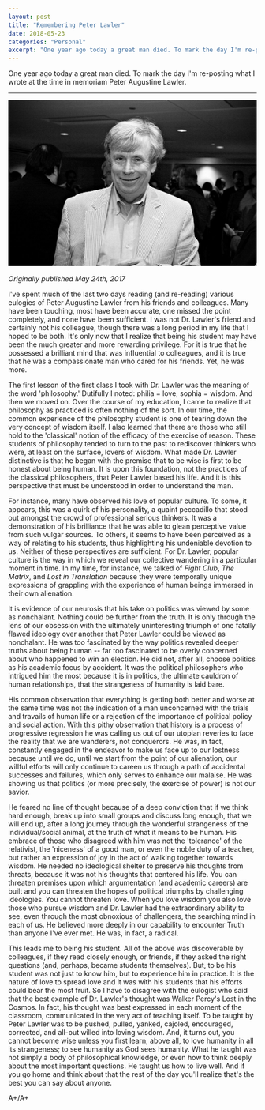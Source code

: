 ```yaml
---
layout: post
title: "Remembering Peter Lawler"
date: 2018-05-23 
categories: "Personal"
excerpt: "One year ago today a great man died. To mark the day I'm re-posting what I wrote at the time in memoriam Peter Augustine Lawler."
---
```


One year ago today a great man died. To mark the day I'm re-posting what I wrote at the time in memoriam Peter Augustine Lawler.

---

<p><center><img src="/assets/images/peter_lawler.jpg" alt="" ></center></p>

_Originally published May 24th, 2017_

I've spent much of the last two days reading (and re-reading) various eulogies of Peter Augustine Lawler from his friends and colleagues. Many have been touching, most have been accurate, one missed the point completely, and none have been sufficient. I was not Dr. Lawler's friend and certainly not his colleague, though there was a long period in my life that I hoped to be both. It's only now that I realize that being his student may have been the much greater and more rewarding privilege. For it is true that he possessed a brilliant mind that was influential to colleagues, and it is true that he was a compassionate man who cared for his friends. Yet, he was more.  

The first lesson of the first class I took with Dr. Lawler was the meaning of the word 'philosophy.' Dutifully I noted: philia = love, sophia = wisdom. And then we moved on. Over the course of my education, I came to realize that philosophy as practiced is often nothing of the sort. In our time, the common experience of the philosophy student is one of tearing down the very concept of wisdom itself. I also learned that there are those who still hold to the 'classical' notion of the efficacy of the exercise of reason. These students of philosophy tended to turn to the past to rediscover thinkers who were, at least on the surface, lovers of wisdom. What made Dr. Lawler distinctive is that he began with the premise that to be wise is first to be honest about being human. It is upon this foundation, not the practices of the classical philosophers, that Peter Lawler based his life. And it is this perspective that must be understood in order to understand the man.  

For instance, many have observed his love of popular culture. To some, it appears, this was a quirk of his personality, a quaint peccadillo that stood out amongst the crowd of professional serious thinkers. It was a demonstration of his brilliance that he was able to glean perceptive value from such vulgar sources. To others, it seems to have been perceived as a way of relating to his students, thus highlighting his undeniable devotion to us. Neither of these perspectives are sufficient. For Dr. Lawler, popular culture is the way in which we reveal our collective wandering in a particular moment in time. In my time, for instance, we talked of _Fight Club_, _The Matrix_, and _Lost in Translation_ because they were temporally unique expressions of grappling with the experience of human beings immersed in their own alienation.  

It is evidence of our neurosis that his take on politics was viewed by some as nonchalant. Nothing could be further from the truth. It is only through the lens of our obsession with the ultimately uninteresting triumph of one fatally flawed ideology over another that Peter Lawler could be viewed as nonchalant. He was too fascinated by the way politics revealed deeper truths about being human -- far too fascinated to be overly concerned about who happened to win an election. He did not, after all, choose politics as his academic focus by accident. It was the political philosophers who intrigued him the most because it is in politics, the ultimate cauldron of human relationships, that the strangeness of humanity is laid bare.

His common observation that everything is getting both better and worse at the same time was not the indication of a man unconcerned with the trials and travails of human life or a rejection of the importance of political policy and social action. With this pithy observation that history is a process of progressive regression he was calling us out of our utopian reveries to face the reality that we are wanderers, not conquerors. He was, in fact, constantly engaged in the endeavor to make us face up to our lostness because until we do, until we start from the point of our alienation, our willful efforts will only continue to careen us through a path of accidental successes and failures, which only serves to enhance our malaise. He was showing us that politics (or more precisely, the exercise of power) is not our savior.

He feared no line of thought because of a deep conviction that if we think hard enough, break up into small groups and discuss long enough, that we will end up, after a long journey through the wonderful strangeness of the individual/social animal, at the truth of what it means to be human. His embrace of those who disagreed with him was not the 'tolerance' of the relativist, the 'niceness' of a good man, or even the noble duty of a teacher, but rather an expression of joy in the act of walking together towards wisdom. He needed no ideological shelter to preserve his thoughts from threats, because it was not his thoughts that centered his life. You can threaten premises upon which argumentation (and academic careers) are built and you can threaten the hopes of political triumphs by challenging ideologies. You cannot threaten love. When you love wisdom you also love those who pursue wisdom and Dr. Lawler had the extraordinary ability to see, even through the most obnoxious of challengers, the searching mind in each of us. He believed more deeply in our capability to encounter Truth than anyone I've ever met. He was, in fact, a radical.

This leads me to being his student. All of the above was discoverable by colleagues, if they read closely enough, or friends, if they asked the right questions (and, perhaps, became students themselves). But, to be his student was not just to know him, but to experience him in practice. It is the nature of love to spread love and it was with his students that his efforts could bear the most fruit. So I have to disagree with the eulogist who said that the best example of Dr. Lawler's thought was Walker Percy's Lost in the Cosmos. In fact, his thought was best expressed in each moment of the classroom, communicated in the very act of teaching itself. To be taught by Peter Lawler was to be pushed, pulled, yanked, cajoled, encouraged, corrected, and all-out willed into loving wisdom. And, it turns out, you cannot become wise unless you first learn, above all, to love humanity in all its strangeness; to see humanity as God sees humanity. What he taught was not simply a body of philosophical knowledge, or even how to think deeply about the most important questions. He taught us how to live well. And if you go home and think about that the rest of the day you'll realize that's the best you can say about anyone.

A+/A+